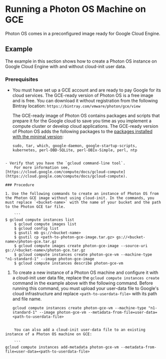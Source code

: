 # Running a Photon OS Machine on GCE

Photon OS comes in a preconfigured image ready for Google Cloud Engine. 

## Example 

The example in this section shows how to create a Photon OS instance on Google Cloud Engine with and without cloud-init user data.

### Prerequisites 

- You must have set up a GCE account and are ready to pay Google for its cloud services. The GCE-ready version of Photon OS is a free image and is free. You can download it without registration from the following Bintray location: `https://bintray.com/vmware/photon/gce/view`

    The GCE-ready image of Photon OS contains packages and scripts that prepare it for the Google cloud to save you time as you implement a compute cluster or develop cloud applications. The GCE-ready version of Photon OS adds the following packages to the [packages installed with the minimal version](https://github.com/vmware/photon/blob/master/common/data/packages_minimal.json): 
	
    ```
    sudo, tar, which, google-daemon, google-startup-scripts, 
	kubernetes, perl-DBD-SQLite, perl-DBIx-Simple, perl, ntp
```

- Verify that you have the `gcloud command-line tool`. 
    For more information see,  [https://cloud.google.com/compute/docs/gcloud-compute](https://cloud.google.com/compute/docs/gcloud-compute).

### Procedure 

1. Use the following commands to create an instance of Photon OS from the Photon GCE image without using cloud-init. In the commands, you must replace `<bucket-name>` with the name of your bucket and the path to the Photon GCE tar file. 
	
    ```
$ gcloud compute instances list
	$ gcloud compute images list
	$ gcloud config list
	$ gsutil mb gs://<bucket-name>
	$ gsutil cp <path-to-photon-gce-image.tar.gz> gs://<bucket-name>/photon-gce.tar.gz
	$ gcloud compute images create photon-gce-image --source-uri gs://<bucket-name>/photon-gce.tar.gz 
	$ gcloud compute instances create photon-gce-vm --machine-type "n1-standard-1" --image photon-gce-image
	$ gcloud compute instances describe photon-gce-vm
```
	 
1. To create a new instance of a Photon OS machine and configure it with a cloud-init user data file, replace the `gcloud compute instances create` command in the example above with the following command. Before running this command, you must upload your user-data file to Google's cloud infrastructure and replace `<path-to-userdata-file>` with its path and file name. 

    ```
    gcloud compute instances create photon-gce-vm --machine-type "n1-standard-1" --image photon-gce-vm --metadata-from-file=user-data=<path-to-userdata-file>
```
     
    You can also add a cloud-init user-data file to an existing instance of a Photon OS machine on GCE: 
	
    ```
gcloud compute instances add-metadata photon-gce-vm --metadata-from-file=user-data=<path-to-userdata-file>
```
